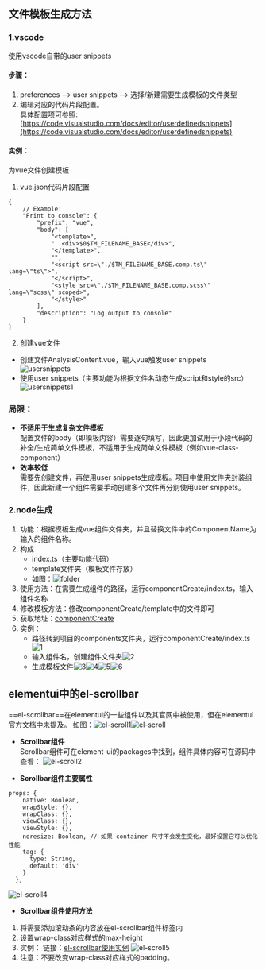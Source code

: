 ## 文件模板生成方法
### 1.vscode
使用vscode自带的user snippets
#### 步骤：
1. preferences --> user snippets --> 选择/新建需要生成模板的文件类型
2. 编辑对应的代码片段配置。  
具体配置项可参照:[https://code.visualstudio.com/docs/editor/userdefinedsnippets](https://code.visualstudio.com/docs/editor/userdefinedsnippets)

#### 实例：
为vue文件创建模板
1. vue.json代码片段配置
```
{
	// Example:
	"Print to console": {
		"prefix": "vue",
		"body": [
			"<template>",
			"  <div>$0$TM_FILENAME_BASE</div>",
			"</template>",
			"",
			"<script src=\"./$TM_FILENAME_BASE.comp.ts\" lang=\"ts\">",
			"</script>",
			"<style src=\"./$TM_FILENAME_BASE.comp.scss\" lang=\"scss\" scoped>",
			"</style>"
		],
		"description": "Log output to console"
	}
}
```
2. 创建vue文件  
* 创建文件AnalysisContent.vue，输入vue触发user snippets
![usersnippets](D59834B1A5474DE2B19A5CB625BAC46F)
* 使用user snippets（主要功能为根据文件名动态生成script和style的src）
![usersnippets1](836772E43A9944A39226422848AC0756)

### 局限：
* **不适用于生成复杂文件模板**   
配置文件的body（即模板内容）需要逐句填写，因此更加试用于小段代码的补全/生成简单文件模板，不适用于生成简单文件模板（例如vue-class-component）
* **效率较低**  
需要先创建文件，再使用user snippets生成模板。项目中使用文件夹封装组件，因此新建一个组件需要手动创建多个文件再分别使用user snippets。

### 2.node生成
1. 功能：根据模板生成vue组件文件夹，并且替换文件中的ComponentName为输入的组件名称。
2. 构成
   * index.ts（主要功能代码）
   * template文件夹（模板文件存放）
   * 如图：![folder](97B08A26B76245DC8A2FEDCC43EAA8BF)
3. 使用方法：在需要生成组件的路径，运行componentCreate/index.ts，输入组件名称
4. 修改模板方法：修改componentCreate/template中的文件即可
5. 获取地址：[componentCreate](https://github.com/0ragdoll0/tool.git)
6. 实例：
    * 路径转到项目的components文件夹，运行componentCreate/index.ts![1](0D2424A15C8F4D6DA7C3C0B8CCEDD88C)
    * 输入组件名，创建组件文件夹![2](5917EB3A8CD345668D71D0A726089684)
    * 生成模板文件![3](36B5EC9A3BBC4F0FA92334F9DE31E409)![4](20D432C99141469B9BBEDBE18C34C67B)![5](4A4B74D964A04A6C8C88F621D78405CE)![6](FA75F3F47083465F92AC551A787CF48D)
    
## elementui中的el-scrollbar
==el-scrollbar==在elementui的一些组件以及其官网中被使用，但在elementui官方文档中未提及。
如图：![el-scroll1](57DF2487127541DEAB821942D6165D81)![el-scroll](89EA00E48E4E439E857A56F23A0574D7)

* **Scrollbar组件**  
Scrollbar组件可在element-ui的packages中找到，组件具体内容可在源码中查看：
![el-scroll2](74515F09A6F54E8FA6E23C410836F265)

* **Scrollbar组件主要属性** 
```
props: {
    native: Boolean,
    wrapStyle: {},
    wrapClass: {},
    viewClass: {},
    viewStyle: {},
    noresize: Boolean, // 如果 container 尺寸不会发生变化，最好设置它可以优化性能
    tag: {
      type: String,
      default: 'div'
    }
  },
```
![el-scroll4](65663BD720B64A36BD2A3DA62500C699)

* **Scrollbar组件使用方法**  
1. 将需要添加滚动条的内容放在el-scrollbar组件标签内
2. 设置wrap-class对应样式的max-height
3. 实例：
链接：[el-scrollbar使用实例](https://codepen.io/0ragdoll0/pen/RwwraJe)
![el-scroll5](6A77F37DF17E4EBFB5FED8B7D0A244DE)
4. 注意：不要改变wrap-class对应样式的padding。




